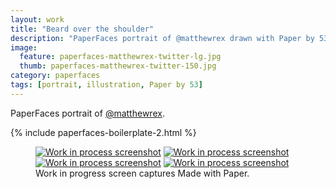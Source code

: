 ```yaml
---
layout: work
title: "Beard over the shoulder"
description: "PaperFaces portrait of @matthewrex drawn with Paper by 53 on an iPad."
image: 
  feature: paperfaces-matthewrex-twitter-lg.jpg
  thumb: paperfaces-matthewrex-twitter-150.jpg
category: paperfaces
tags: [portrait, illustration, Paper by 53]
---
```


PaperFaces portrait of [@matthewrex](http://twitter.com/matthewrex).

{% include paperfaces-boilerplate-2.html %}

<figure class="third">
	<a href="{{ site.url }}/images/paperfaces-matthewrex-process-1-lg.jpg"><img src="{{ site.url }}/images/paperfaces-matthewrex-process-1-600.jpg" alt="Work in process screenshot"></a>
	<a href="{{ site.url }}/images/paperfaces-matthewrex-process-2-lg.jpg"><img src="{{ site.url }}/images/paperfaces-matthewrex-process-2-600.jpg" alt="Work in process screenshot"></a>
	<a href="{{ site.url }}/images/paperfaces-matthewrex-process-3-lg.jpg"><img src="{{ site.url }}/images/paperfaces-matthewrex-process-3-600.jpg" alt="Work in process screenshot"></a>
	<a href="{{ site.url }}/images/paperfaces-matthewrex-process-4-lg.jpg"><img src="{{ site.url }}/images/paperfaces-matthewrex-process-4-600.jpg" alt="Work in process screenshot"></a>
	<figcaption>Work in progress screen captures Made with Paper.</figcaption>
</figure>